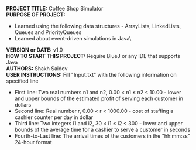 **PROJECT TITLE:** Coffee Shop Simulator\
**PURPOSE OF PROJECT:**
- Learned using the following data structures - ArrayLists, LinkedLists, Queues and PriorityQueues 
- Learned about event-driven simulations in Java\

**VERSION or DATE:** v1.0\
**HOW TO START THIS PROJECT:** Require BlueJ or any IDE that supports Java\
**AUTHORS:** Shakh Saidov\
**USER INSTRUCTIONS:** Fill "Input.txt" with the following information on specified line
- First line: Two real numbers n1 and n2, 0.00 < n1 ≤ n2 < 10.00 - lower and upper bounds of the
estimated profit of serving each customer in dollars
- Second line: Real number r, 0.00 < r < 1000.00 - cost of staffing a cashier counter per day in dollar
- Third line: Two integers i1 and i2, 30 < i1 ≤ i2 < 300 - lower and upper bounds of the average time
for a cashier to serve a customer in seconds
- Fourth-to-Last line: The arrival times of the customers in the "hh:mm:ss" 24-hour format
